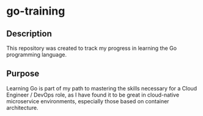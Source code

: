 # go-training

## Description

This repository was created to track my progress in learning the Go programming language.

## Purpose

Learning Go is part of my path to mastering the skills necessary for a Cloud Engineer / DevOps role,
as I have found it to be great in cloud-native microservice environments,
especially those based on container architecture.